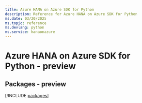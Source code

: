 ```yaml
---
title: Azure HANA on Azure SDK for Python
description: Reference for Azure HANA on Azure SDK for Python
ms.date: 03/20/2025
ms.topic: reference
ms.devlang: python
ms.service: hanaonazure
---
```

# Azure HANA on Azure SDK for Python - preview
## Packages - preview
[!INCLUDE [packages](hana-on-azure-index.md)]